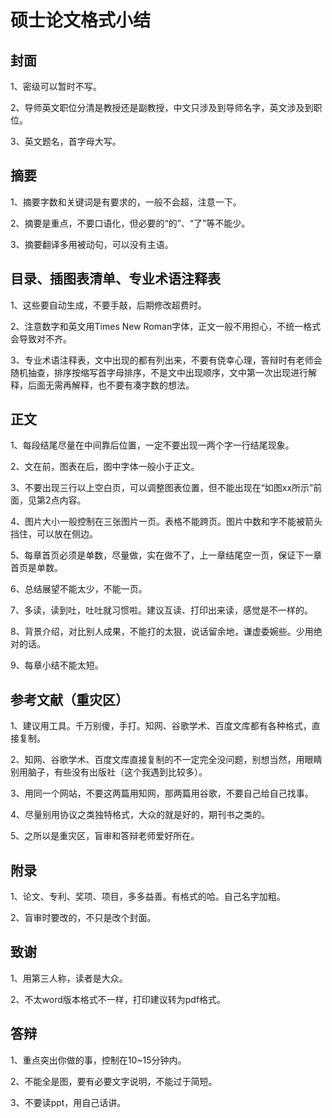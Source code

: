 # 硕士论文格式小结

## 封面

1、密级可以暂时不写。

2、导师英文职位分清是教授还是副教授，中文只涉及到导师名字，英文涉及到职位。

3、英文题名，首字母大写。

## 摘要

1、摘要字数和关键词是有要求的，一般不会超，注意一下。

2、摘要是重点，不要口语化，但必要的“的”、“了”等不能少。

3、摘要翻译多用被动句，可以没有主语。

## 目录、插图表清单、专业术语注释表

1、这些要自动生成，不要手敲，后期修改超费时。

2、注意数字和英文用Times New Roman字体，正文一般不用担心，不统一格式会导致对不齐。

3、专业术语注释表，文中出现的都有列出来，不要有侥幸心理，答辩时有老师会随机抽查，排序按缩写首字母排序，不是文中出现顺序，文中第一次出现进行解释，后面无需再解释，也不要有凑字数的想法。

## 正文

1、每段结尾尽量在中间靠后位置，一定不要出现一两个字一行结尾现象。

2、文在前，图表在后，图中字体一般小于正文。

3、不要出现三行以上空白页，可以调整图表位置，但不能出现在“如图xx所示”前面，见第2点内容。

4、图片大小一般控制在三张图片一页。表格不能跨页。图片中数和字不能被箭头挡住，可以放在侧边。

5、每章首页必须是单数，尽量做，实在做不了，上一章结尾空一页，保证下一章首页是单数。

6、总结展望不能太少，不能一页。

7、多读，读到吐，吐吐就习惯啦。建议互读、打印出来读，感觉是不一样的。

8、背景介绍，对比别人成果，不能打的太狠，说话留余地，谦虚委婉些。少用绝对的话。

9、每章小结不能太短。

## 参考文献（重灾区）

1、建议用工具。千万别傻，手打。知网、谷歌学术、百度文库都有各种格式，直接复制。

2、知网、谷歌学术、百度文库直接复制的不一定完全没问题，别想当然，用眼睛别用脑子，有些没有出版社（这个我遇到比较多）。

3、用同一个网站，不要这两篇用知网，那两篇用谷歌，不要自己给自己找事。

4、尽量别用协议之类独特格式，大众的就是好的，期刊书之类的。

5、之所以是重灾区，盲审和答辩老师爱好所在。

## 附录

1、论文、专利、奖项、项目，多多益善。有格式的哈。自己名字加粗。

2、盲审时要改的，不只是改个封面。

## 致谢

1、用第三人称，读者是大众。

2、不太word版本格式不一样，打印建议转为pdf格式。

## 答辩

1、重点突出你做的事，控制在10~15分钟内。

2、不能全是图，要有必要文字说明，不能过于简短。

3、不要读ppt，用自己话讲。
